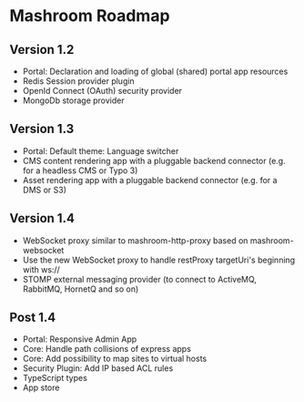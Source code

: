 
# Mashroom Roadmap

## Version 1.2

 * Portal: Declaration and loading of global (shared) portal app resources 
 * Redis Session provider plugin
 * OpenId Connect (OAuth) security provider
 * MongoDb storage provider
 
## Version 1.3
 
 * Portal: Default theme: Language switcher
 * CMS content rendering app with a pluggable backend connector (e.g. for a headless CMS or Typo 3)
 * Asset rendering app with a pluggable backend connector (e.g. for a DMS or S3)
 
## Version 1.4

 * WebSocket proxy similar to mashroom-http-proxy based on mashroom-websocket 
 * Use the new WebSocket proxy to handle restProxy targetUri's beginning with ws://
 * STOMP external messaging provider (to connect to ActiveMQ, RabbitMQ, HornetQ and so on)


## Post 1.4

 * Portal: Responsive Admin App
 * Core: Handle path collisions of express apps
 * Core: Add possibility to map sites to virtual hosts
 * Security Plugin: Add IP based ACL rules
 * TypeScript types
 * App store
 

